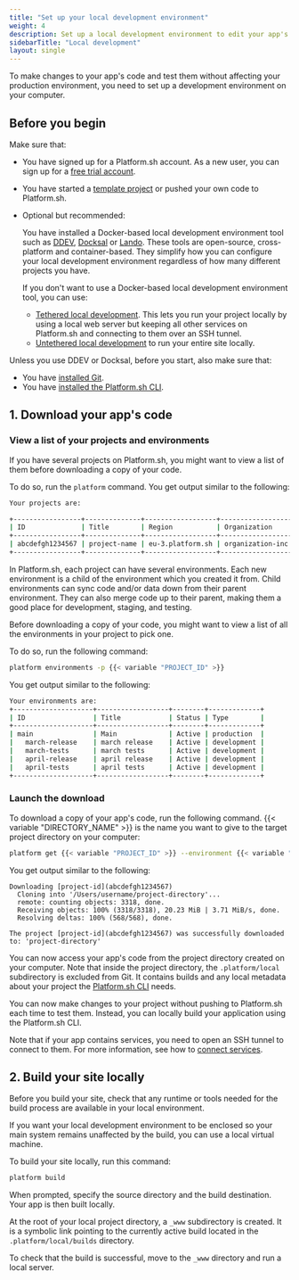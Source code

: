 ```yaml
---
title: "Set up your local development environment"
weight: 4
description: Set up a local development environment to edit your app's code.
sidebarTitle: "Local development"
layout: single
---
```


To make changes to your app's code and test them without affecting your production environment, 
you need to set up a development environment on your computer.

## Before you begin

Make sure that:

- You have signed up for a Platform.sh account. 
  As a new user, you can sign up for a [free trial account](https://auth.api.platform.sh/register). 
- You have started a [template project](../../development/templates.md) 
  or pushed your own code to Platform.sh.
- Optional but recommended: 

  You have installed a Docker-based local development environment tool 
  such as [DDEV](./ddev.md), [Docksal](./docksal.md) or [Lando](./lando.md).
  These tools are open-source, cross-platform and container-based.
  They simplify how you can configure your local development environment 
  regardless of how many different projects you have.

  If you don't want to use a Docker-based local development environment tool, you can use:
  - [Tethered local development](./tethered.md). This lets you run your project locally
    by using a local web server but keeping all other services on Platform.sh 
    and connecting to them over an SSH tunnel.
  - [Untethered local development](./untethered.md) to run your entire site locally.

Unless you use DDEV or Docksal, before you start, also make sure that: 
- You have [installed Git](https://docs.github.com/en/get-started/quickstart/set-up-git).
- You have [installed the Platform.sh CLI](../../administration/cli/_index.md).

## 1. Download your app's code

### View a list of your projects and environments

If you have several projects on Platform.sh, 
you might want to view a list of them before downloading a copy of your code.

To do so, run the `platform` command.
You get output similar to the following:

```bash
Your projects are:

+-----------------+--------------+------------------+------------------+
| ID              | Title        | Region           | Organization     |
+-----------------+--------------+------------------+------------------+
| abcdefgh1234567 | project-name | eu-3.platform.sh | organization-inc |
+-----------------+--------------+------------------+------------------+
```

In Platform.sh, each project can have several environments. 
Each new environment is a child of the environment which you created it from.
Child environments can sync code and/or data down from their parent environment. 
They can also merge code up to their parent, 
making them a good place for development, staging, and testing.

Before downloading a copy of your code,
you might want to view a list of all the environments in your project to pick one.

To do so, run the following command:

```bash
platform environments -p {{< variable "PROJECT_ID" >}}
```

You get output similar to the following:

```bash
Your environments are: 
+--------------------+------------------+--------+-------------+
| ID                 | Title            | Status | Type        |
+--------------------+------------------+--------+-------------+
| main               | Main             | Active | production  |
|   march-release    | march release    | Active | development |
|   march-tests      | march tests      | Active | development |
|   april-release    | april release    | Active | development |
|   april-tests      | april tests      | Active | development |
+--------------------+------------------+--------+-------------+
```

### Launch the download

To download a copy of your app's code, run the following command. 
{{< variable "DIRECTORY_NAME" >}} is the name you want to give to the target project directory on your computer:

```bash
platform get {{< variable "PROJECT_ID" >}} --environment {{< variable "ENVIRONMENT_NAME" >}} {{< variable "DIRECTORY_NAME" >}}
```

You get output similar to the following:

```
Downloading [project-id](abcdefgh1234567)
  Cloning into '/Users/username/project-directory'...
  remote: counting objects: 3318, done.        
  Receiving objects: 100% (3318/3318), 20.23 MiB | 3.71 MiB/s, done.
  Resolving deltas: 100% (568/568), done.

The project [project-id](abcdefgh1234567) was successfully downloaded to: 'project-directory'
```

You can now access your app's code from the project directory created on your computer.
Note that inside the project directory, the `.platform/local` subdirectory is excluded from Git. 
It contains builds and any local metadata about your project the [Platform.sh CLI](../../administration/cli/_index.md) needs.

You can now make changes to your project without pushing to Platform.sh each time to test them. 
Instead, you can locally build your application using the Platform.sh CLI.

Note that if your app contains services, you need to open an SSH tunnel to connect to them.
For more information, see how to [connect services](../../add-services#2-connect-the-service).

## 2. Build your site locally

Before you build your site, 
check that any runtime or tools needed for the build process are available 
in your local environment.

If you want your local development environment to be enclosed 
so your main system remains unaffected by the build, 
you can use a local virtual machine.

To build your site locally, run this command:

```bash
platform build
```

When prompted, specify the source directory and the build destination.
Your app is then built locally.

At the root of your local project directory, a `_www` subdirectory is created.
It is a symbolic link pointing to the currently active build located in the `.platform/local/builds` directory.

To check that the build is successful,
move to the `_www` directory and run a local server. 